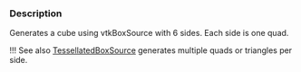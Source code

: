 ### Description

Generates a cube using vtkBoxSource with 6 sides. Each side is one quad.

!!! See also
    [TessellatedBoxSource](/Python/GeometricObjects/TessellatedBoxSource) generates multiple quads or triangles per side.
